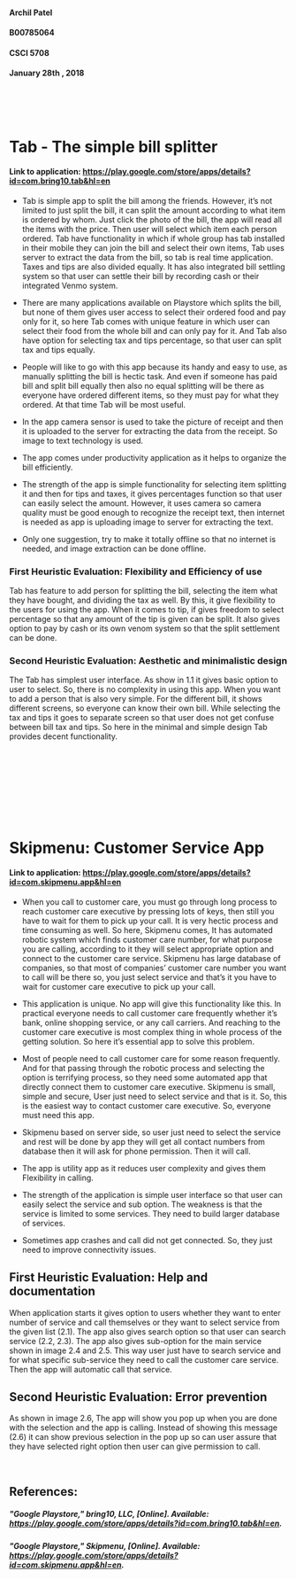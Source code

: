 #### **Archil Patel**  <br/>
#### **B00785064** <br/>
#### **CSCI 5708** <br/>
#### **January 28th , 2018** <br/><br/><br/><br/><br/>






# Tab - The simple bill splitter #
#### Link to application: https://play.google.com/store/apps/details?id=com.bring10.tab&hl=en ####


* Tab is simple app to split the bill among the friends. However, it’s not limited to just split the bill, it can split the amount according to what item is ordered by whom. Just click the photo of the bill, the app will read all the items with the price. Then user will select which item each person ordered. Tab have functionality in which if whole group has tab installed in their mobile they can join the bill and select their own items, Tab uses server to extract the data from the bill, so tab is real time application. Taxes and tips are also divided equally. It has also integrated bill settling system so that user can settle their bill by recording cash or their integrated Venmo system.

* There are many applications available on Playstore which splits the bill, but none of them gives user access to select their ordered food and pay only for it, so here Tab comes with unique feature in which user can select their food from the whole bill and can only pay for it. And Tab also have option for selecting tax and tips percentage, so that user can split tax and tips equally.

* People will like to go with this app because its handy and easy to use, as manually splitting the bill is hectic task. And even if someone has paid bill and split bill equally then also no equal splitting will be there as everyone have ordered different items, so they must pay for what they ordered. At that time Tab will be most useful.

* In the app camera sensor is used to take the picture of receipt and then it is uploaded to the server for extracting the data from the receipt. So image to text technology is used.

* The app comes under productivity application as it helps to organize the bill efficiently.

* The strength of the app is simple functionality for selecting item splitting it and then for tips and taxes, it gives percentages function so that user can easily select the amount. However, it uses camera so camera quality must be good enough to recognize the receipt text, then internet is needed as app is uploading image to server for extracting the text.

* Only one suggestion, try to make it totally offline so that no internet is needed, and image extraction can be done offline.


### **First Heuristic Evaluation:** Flexibility and Efficiency of use ###
Tab has feature to add person for splitting the bill, selecting the item what they have bought, and dividing the tax as well. By this, it give flexibility to the users for using the app. When it comes to tip, if gives freedom to select percentage so that any amount of the tip is given can be split. It also gives option to pay by cash or its own venom system so that the split settlement can be done.


### **Second Heuristic Evaluation:** Aesthetic and minimalistic design ###
The Tab has simplest user interface. As show in 1.1 it gives basic option to user to select. So, there is no complexity in using this app. When you want to add a person that is also very simple. For the different bill, it shows different screens, so everyone can know their own bill. While selecting the tax and tips it goes to separate screen so that user does not get confuse between bill tax and tips. So here in the minimal and simple design Tab provides decent functionality. <br/><br/><br/><br/><br/><br/><br/><br/><br/>








# Skipmenu: Customer Service App #
#### Link to application:    https://play.google.com/store/apps/details?id=com.skipmenu.app&hl=en ####


* When you call to customer care, you must go through long process to reach customer care executive by pressing lots of keys, then still you have to wait for them to pick up your call. It is very hectic process and time consuming as well. So here, Skipmenu comes, It has automated robotic system which finds customer care number, for what purpose you are calling, according to it they will select appropriate option and connect to the customer care service. Skipmenu has large database of companies, so that most of companies’ customer care number you want to call will be there so, you just select service and that’s it you have to wait for customer care executive to pick up your call.

* This application is unique. No app will give this functionality like this. In practical everyone needs to call customer care frequently whether it’s bank, online shopping service, or any call carriers. And reaching to the customer care executive is most complex thing in whole process of the getting solution. So here it’s essential app to solve this problem.

* Most of people need to call customer care for some reason frequently. And for that passing through the robotic process and selecting the option is terrifying process, so they need some automated app that directly connect them to customer care executive. Skipmenu is small, simple and secure, User just need to select service and that is it. So, this is the easiest way to contact customer care executive. So, everyone must need this app.

* Skipmenu based on server side, so user just need to select the service and rest will be done by app they will get all contact numbers from database then it will ask for phone permission. Then it will call.

* The app is utility app as it reduces user complexity and gives them Flexibility in calling.

* The strength of the application is simple user interface so that user can easily select the service and sub option. The weakness is that the service is limited to some services. They need to build larger database of services.

* Sometimes app crashes and call did not get connected. So, they just need to improve connectivity issues.


## **First Heuristic Evaluation:** Help and documentation ##
When application starts it gives option to users whether they want to enter number of service and call themselves or they want to select service from the given list (2.1). The app also gives search option so that user can search service (2.2, 2.3). The app also gives sub-option for the main service shown in image 2.4 and 2.5. This way user just have to search service and for what specific sub-service they need to call the customer care service. Then the app will automatic call that service.

## **Second Heuristic Evaluation:** Error prevention ##
As shown in image 2.6, The app will show you pop up when you are done with the selection and the app is calling. Instead of showing this message (2.6) it can show previous selection in the pop up so can user assure that they have selected right option then user can give permission to call.

 
## References: #
##### "Google Playstore," bring10, LLC, [Online]. Available: https://play.google.com/store/apps/details?id=com.bring10.tab&hl=en.
##### "Google Playstore," Skipmenu, [Online]. Available: https://play.google.com/store/apps/details?id=com.skipmenu.app&hl=en.
